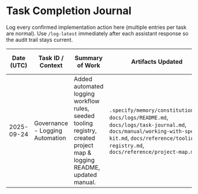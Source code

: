 # Task Completion Journal

Log every confirmed implementation action here (multiple entries per task are normal). Use `/log-latest` immediately after each assistant response so the audit trail stays current.

| Date (UTC) | Task ID / Context | Summary of Work | Artifacts Updated | Prompts / Commands Used | Verification Evidence | Follow-up Notes |
|------------|-------------------|-----------------|-------------------|-------------------------|----------------------|-----------------|
| 2025-09-24 | Governance - Logging Automation | Added automated logging workflow rules, seeded tooling registry, created project map & logging README, updated manual. | `.specify/memory/constitution.md`, `docs/logs/README.md`, `docs/logs/task-journal.md`, `docs/manual/working-with-spec-kit.md`, `docs/reference/tooling-registry.md`, `docs/reference/project-map.md` | User prompt: logging automation & conflict prevention | Documentation-only update; no executable code changed, so no tests required. | Begin using `/log-latest` after each implementation response. |

